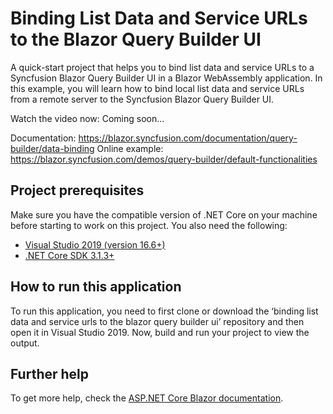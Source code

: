 # Binding List Data and Service URLs to the Blazor Query Builder UI

A quick-start project that helps you to bind list data and service URLs to a Syncfusion Blazor Query Builder UI in a Blazor WebAssembly application. In this example, you will learn how to bind local list data and service URLs from a remote server to the Syncfusion Blazor Query Builder UI.

Watch the video now: Coming soon...

Documentation: https://blazor.syncfusion.com/documentation/query-builder/data-binding 
Online example: https://blazor.syncfusion.com/demos/query-builder/default-functionalities

## Project prerequisites
Make sure you have the compatible version of .NET Core on your machine before starting to work on this project. You also need the following:
* [Visual Studio 2019 (version 16.6+)]( https://visualstudio.microsoft.com/downloads)
* [.NET Core SDK 3.1.3+](https://dotnet.microsoft.com/download/dotnet-core/3.1)

## How to run this application
To run this application, you need to first clone or download the ‘binding list data and service urls to the blazor query builder ui’ repository and then open it in Visual Studio 2019. Now, build and run your project to view the output.

## Further help

To get more help, check the [ASP.NET Core Blazor documentation](https://docs.microsoft.com/en-us/aspnet/core/blazor).
